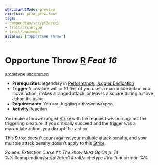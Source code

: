 ```yaml
---
obsidianUIMode: preview
cssclass: pf2e,pf2e-feat
tags:
- compendium/src/pf2e/ec1
- trait/archetype
- trait/uncommon
aliases: ["Opportune Throw"]
---
```

# Opportune Throw  [R](../../rules/core-rulebook/chapter-9-playing-the-game.md#Actions "Reaction") *Feat 16*  
[archetype](../../rules/traits/archetype.md)  [uncommon](../../rules/traits/uncommon.md)  

- **Prerequisites**: legendary in [Performance](../skills.md#Performance), [Juggler Dedication](juggler-dedication-ec1.md)
- **Trigger** A creature within 10 feet of you uses a manipulate action or a move action, makes a ranged attack, or leaves a square during a move action it's using.
- **Requirements**: You are Juggling a thrown weapon.
- **Activity** Reaction

You make a thrown ranged [Strike](../../rules/actions/strike.md) with the required weapon against the triggering creature. If you critically succeed and the trigger was a manipulate action, you disrupt that action.

This [Strike](../../rules/actions/strike.md) doesn't count against your multiple attack penalty, and your multiple attack penalty doesn't apply to this [Strike](../../rules/actions/strike.md).

*Source: Extinction Curse #1: The Show Must Go On p. 74*  
%% #compendium/src/pf2e/ec1 #trait/archetype #trait/uncommon %%